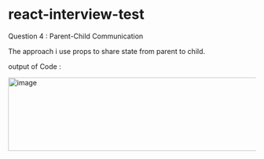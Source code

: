 # react-interview-test
Question 4 : Parent-Child Communication

The approach  i use props to share state from parent to child.

output of Code : 

<img width="555" height="150" alt="image" src="https://github.com/user-attachments/assets/e37237e3-3497-4525-8f74-947de2c84594" />








